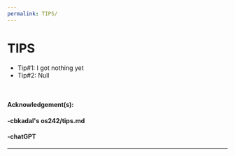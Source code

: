 ```yaml
---
permalink: TIPS/
---
```


# TIPS

- Tip#1: I got nothing yet
- Tip#2: Null

<br>

#### Acknowledgement(s):

#### -cbkadal's os242/tips.md

#### -chatGPT

<hr>
